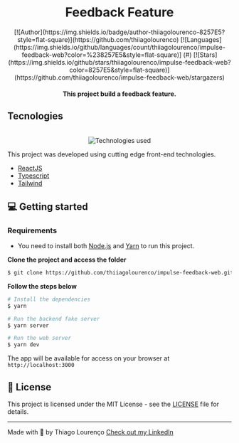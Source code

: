 <h1 align="center">
  Feedback Feature
</h1>
<div align="center">
  [![Author](https://img.shields.io/badge/author-thiiagolourenco-8257E5?style=flat-square)](https://github.com/thiiagolourenco)
  [![Languages](https://img.shields.io/github/languages/count/thiiagolourenco/impulse-feedback-web?color=%238257E5&style=flat-square)]   (#)
  [![Stars](https://img.shields.io/github/stars/thiiagolourenco/impulse-feedback-web?color=8257E5&style=flat-square)](https://github.com/thiiagolourenco/impulse-feedback-web/stargazers)
</div>
<h4 align="center">
  This project build a feedback feature.
</h4>

## Tecnologies

<div align="center">
  <br />
  <img src="./tech-logos.png" alt="Technologies used">
</div>

This project was developed using cutting edge front-end technologies.


- [ReactJS](https://reactjs.org/)
- [Typescript](https://www.typescriptlang.org/)
- [Tailwind](https://tailwindcss.com/)

## 💻 Getting started

### Requirements

- You need to install both [Node.js](https://nodejs.org/en/download/) and [Yarn](https://yarnpkg.com/) to run this project.

**Clone the project and access the folder**

```bash
$ git clone https://github.com/thiiagolourenco/impulse-feedback-web.git && cd impulse-feedback-web
```

**Follow the steps below**

```bash
# Install the dependencies
$ yarn

# Run the backend fake server
$ yarn server

# Run the web server
$ yarn dev
```

The app will be available for access on your browser at `http://localhost:3000`

## 📝 License

This project is licensed under the MIT License - see the [LICENSE](LICENSE) file for details.

---

Made with 💜 by Thiago Lourenço [Check out my LinkedIn](https://www.linkedin.com/in/thiiagolourenco)
